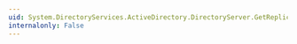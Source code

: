 ```yaml
---
uid: System.DirectoryServices.ActiveDirectory.DirectoryServer.GetReplicationOperationInformation
internalonly: False
---
```

